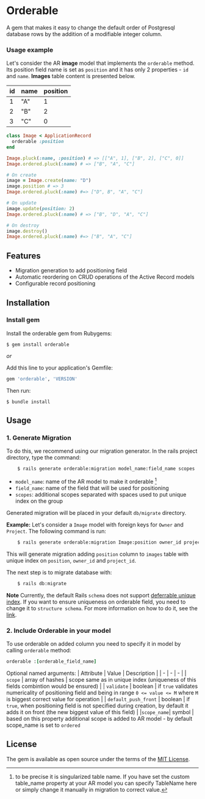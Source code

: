 # Orderable

A gem that makes it easy to change the default order of Postgresql database rows by the addition of a modifiable integer column.

### Usage example
Let's consider the AR **image** model that implements the `orderable` method. Its position field name is set as `position` and it has only 2 properties - `id` and `name`. **Images** table content is presented below.

| id | name | position |
|----|-----|----------|
|1|"A"|1|
|2|"B"|2|
|3|"C"|0|

```ruby
class Image < ApplicationRecord
  orderable :position
end

Image.pluck(:name, :position) # => [["A", 1], ["B", 2], ["C", 0]]
Image.ordered.pluck(:name) # => ["B", "A", "C"]

# On create
image = Image.create(name: "D")
image.position # => 3
Image.ordered.pluck(:name) #=> ["D", B", "A", "C"]

# On update
image.update(position: 2)
Image.ordered.pluck(:name) # => ["B", "D", "A", "C"]

# On destroy
image.destroy()
Image.ordered.pluck(:name) #=> ["B", "A", "C"]
```
## Features

- Migration generation to add positioning field
- Automatic reordering on CRUD operations of the Active Record models
- Configurable record positioning

## Installation

### Install gem
Install the orderable gem from Rubygems:

    $ gem install orderable
    
_or_

Add this line to your application's Gemfile:

```ruby
gem 'orderable', 'VERSION'
```

Then run:

    $ bundle install

## Usage
### 1. Generate Migration
To do this, we recommend using our migration generator. In the rails project directory, type the command:
```sh
    $ rails generate orderable:migration model_name:field_name scopes
```
- `model_name`: name of the AR model to make it orderable [^1]
- `field_name`: name of the field that will be used for positioning
- `scopes`: additional scopes separated with spaces used to put unique index on the group

[^1]: to be precise it is singularized table name. If you have set the custom table_name property at your AR model you can specify TableName here or simply change it manually in migration to correct value.

Generated migration will be placed in your default `db/migrate` directory.

**Example:**
Let's consider a `Image` model with foreign keys for `Owner` and `Project`. The following command is run:
```sh
    $ rails generate orderable:migration Image:position owner_id project_id
```
This will generate migration adding `position` column to `images` table with unique index on `position`, `owner_id` and `project_id`. 

The next step is to migrate database with:
```sh
    $ rails db:migrate
```

**Note**
Currently, the default Rails `schema` does not support [deferrable unique index](www.o2.pl). If you want to ensure uniqueness on orderable field, you need to change it to `structure schema`. For more information on how to do it, see the [link](https://guides.rubyonrails.org/active_record_migrations.html#types-of-schema-dumps).

### 2. Include Orderable in your model
To use orderable on added column you need to specify it in model by calling `orderable` method:
```ruby
orderable :[orderable_field_name]
```
Optional named arguments:
| Attribute | Value | Description |
| - | - | - |
| `scope` | array of hashes | scope same as in unique index (uniqueness of this fields combintion would be ensured) |
| `validate` | boolean | if `true` validates numericality of positioning field and being in range `0 <= value <= M` where `M` is biggest correct value for operation |
| `default_push_front` | boolean | if `true`, when positioning field is not specified during creation, by default it adds it on front (the new biggest value of this field) |
|`scope_name`| symbol | based on this property additional scope is added to AR model - by default scope_name is set to `ordered`

## License

The gem is available as open source under the terms of the [MIT License](https://opensource.org/licenses/MIT).
